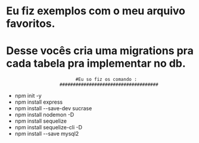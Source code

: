 # Eu fiz exemplos com o meu arquivo favoritos.
# Desse vocês cria uma migrations pra cada tabela pra implementar no db.

                              #Eu so fiz os comando :
                        #####################################
* npm init -y
* npm install express
* npm install --save-dev sucrase
* npm install nodemon -D
* npm install sequelize
* npm install sequelize-cli -D
* npm install --save mysql2